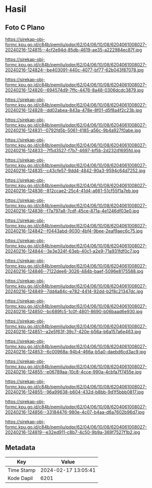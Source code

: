 # Hasil

## Foto C Plano

https://sirekap-obj-formc.kpu.go.id/c84b/pemilu/pdpr/62/04/06/10/08/6204061008027-20240216-124815--4cf2e94d-85db-4619-ae35-a222984ec87f.jpg

https://sirekap-obj-formc.kpu.go.id/c84b/pemilu/pdpr/62/04/06/10/08/6204061008027-20240216-124824--be403091-440c-4077-bf77-62b043f87078.jpg

https://sirekap-obj-formc.kpu.go.id/c84b/pemilu/pdpr/62/04/06/10/08/6204061008027-20240216-124826--694574d9-7ffc-4476-8a48-0306dcdc3879.jpg

https://sirekap-obj-formc.kpu.go.id/c84b/pemilu/pdpr/62/04/06/10/08/6204061008027-20240216-124828--dd02abea-843a-478e-8f01-d5f8a4f2c23b.jpg

https://sirekap-obj-formc.kpu.go.id/c84b/pemilu/pdpr/62/04/06/10/08/6204061008027-20240216-124831--0792fd5b-5061-4185-a56c-9b4a927f0abe.jpg

https://sirekap-obj-formc.kpu.go.id/c84b/pemilu/pdpr/62/04/06/10/08/6204061008027-20240216-124833--7f5d3527-f7b7-4697-bf5b-2d232d1695fd.jpg

https://sirekap-obj-formc.kpu.go.id/c84b/pemilu/pdpr/62/04/06/10/08/6204061008027-20240216-124835--c43cfe57-9dd4-4842-90a3-9594c64d7252.jpg

https://sirekap-obj-formc.kpu.go.id/c84b/pemilu/pdpr/62/04/06/10/08/6204061008027-20240216-124836--812ccae2-25c4-41d4-a661-51cf55f1a7eb.jpg

https://sirekap-obj-formc.kpu.go.id/c84b/pemilu/pdpr/62/04/06/10/08/6204061008027-20240216-124838--f7a797a8-7cdf-45ce-871a-4e1246df03e0.jpg

https://sirekap-obj-formc.kpu.go.id/c84b/pemilu/pdpr/62/04/06/10/08/6204061008027-20240216-124842--f0443abd-9030-4bf4-9bee-2eaf9aec6c75.jpg

https://sirekap-obj-formc.kpu.go.id/c84b/pemilu/pdpr/62/04/06/10/08/6204061008027-20240216-124844--3e3e324f-63eb-40c1-a2e9-71a931fdf0c7.jpg

https://sirekap-obj-formc.kpu.go.id/c84b/pemilu/pdpr/62/04/06/10/08/6204061008027-20240216-124846--7122dee6-3026-484b-baef-5096e8175588.jpg

https://sirekap-obj-formc.kpu.go.id/c84b/pemilu/pdpr/62/04/06/10/08/6204061008027-20240216-124849--7dd4a84c-e782-4414-92dd-b2f8c21347dc.jpg

https://sirekap-obj-formc.kpu.go.id/c84b/pemilu/pdpr/62/04/06/10/08/6204061008027-20240216-124850--bc689fc5-1c0f-4801-8690-b06baad6e930.jpg

https://sirekap-obj-formc.kpu.go.id/c84b/pemilu/pdpr/62/04/06/10/08/6204061008027-20240216-124851--a2e5f63f-39c7-420e-b56a-b6a157a6e463.jpg

https://sirekap-obj-formc.kpu.go.id/c84b/pemilu/pdpr/62/04/06/10/08/6204061008027-20240216-124853--6c00968a-94b4-466a-b5a0-daebd6cd3ac9.jpg

https://sirekap-obj-formc.kpu.go.id/c84b/pemilu/pdpr/62/04/06/10/08/6204061008027-20240216-124855--e06789aa-10c8-4cce-990a-4cbfa7f7455e.jpg

https://sirekap-obj-formc.kpu.go.id/c84b/pemilu/pdpr/62/04/06/10/08/6204061008027-20240216-124855--96a99638-b604-432d-b8bb-9d1f5bbb0817.jpg

https://sirekap-obj-formc.kpu.go.id/c84b/pemilu/pdpr/62/04/06/10/08/6204061008027-20240216-124856--33184476-980e-4c07-b4aa-d6a7602b96d7.jpg

https://sirekap-obj-formc.kpu.go.id/c84b/pemilu/pdpr/62/04/06/10/08/6204061008027-20240216-124819--e32ed911-c8b7-4c50-9b9a-369f7527f1b2.jpg


## Metadata

| Key        | Value               |
| ---------- | ------------------- |
| Time Stamp | 2024-02-17 13:05:41 |
| Kode Dapil | 6201                |



